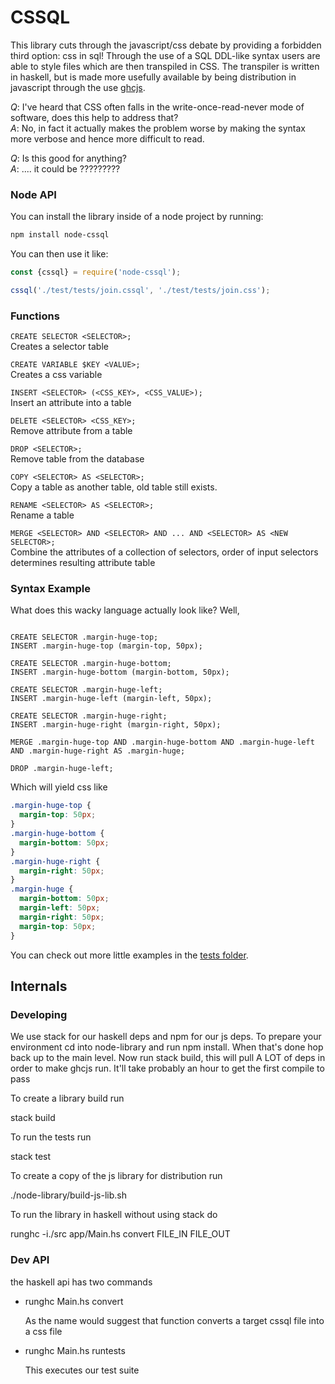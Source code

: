 # CSSQL

This library cuts through the javascript/css debate by providing a forbidden third option: css in sql!
Through the use of a SQL DDL-like syntax users are able to style files which are then transpiled in CSS. The transpiler is written in haskell, but is made more usefully available by being distribution in javascript through the use [ghcjs](https://github.com/ghcjs/ghcjs).

*Q*: I've heard that CSS often falls in the write-once-read-never mode of software, does this help to address that?<br/>
*A*: No, in fact it actually makes the problem worse by making the syntax more verbose and hence more difficult to read.

*Q*: Is this good for anything?<br/>
*A*: .... it could be ?????????

### Node API

You can install the library inside of a node project by running:

```sh
npm install node-cssql
```

You can then use it like:

```js
const {cssql} = require('node-cssql');

cssql('./test/tests/join.cssql', './test/tests/join.css');

```



### Functions
`CREATE SELECTOR <SELECTOR>;`<br/>
Creates a selector table

`CREATE VARIABLE $KEY <VALUE>;`<br/>
Creates a css variable

`INSERT <SELECTOR> (<CSS_KEY>, <CSS_VALUE>);`<br/>
Insert an attribute into a table

`DELETE <SELECTOR> <CSS_KEY>;`<br/>
Remove attribute from a table

`DROP <SELECTOR>;`<br/>
Remove table from the database

`COPY <SELECTOR> AS <SELECTOR>;`<br/>
Copy a table as another table, old table still exists.

`RENAME <SELECTOR> AS <SELECTOR>;`<br/>
Rename a table

`MERGE <SELECTOR> AND <SELECTOR> AND ... AND <SELECTOR> AS <NEW SELECTOR>;`<br/>
Combine the attributes of a collection of selectors, order of input selectors determines resulting attribute table


### Syntax Example

What does this wacky language actually look like? Well,

```cssql

CREATE SELECTOR .margin-huge-top;
INSERT .margin-huge-top (margin-top, 50px);

CREATE SELECTOR .margin-huge-bottom;
INSERT .margin-huge-bottom (margin-bottom, 50px);

CREATE SELECTOR .margin-huge-left;
INSERT .margin-huge-left (margin-left, 50px);

CREATE SELECTOR .margin-huge-right;
INSERT .margin-huge-right (margin-right, 50px);

MERGE .margin-huge-top AND .margin-huge-bottom AND .margin-huge-left AND .margin-huge-right AS .margin-huge;

DROP .margin-huge-left;

```

Which will yield css like

```css
.margin-huge-top {
  margin-top: 50px;
}
.margin-huge-bottom {
  margin-bottom: 50px;
}
.margin-huge-right {
  margin-right: 50px;
}
.margin-huge {
  margin-bottom: 50px;
  margin-left: 50px;
  margin-right: 50px;
  margin-top: 50px;
}
```

You can check out more little examples in the [tests folder](https://github.com/mcnuttandrew/cssql/tree/master/test/tests).


## Internals

### Developing

We use stack for our haskell deps and npm for our js deps. To prepare your environment cd into node-library and run npm install.
When that's done hop back up to the main level. Now run stack build, this will pull A LOT of deps in order to make ghcjs run. It'll take probably an hour to get the first compile to pass

To create a library build run

stack build

To run the tests run

stack test

To create a copy of the js library for distribution run

./node-library/build-js-lib.sh

To run the library in haskell without using stack do

runghc -i./src app/Main.hs convert FILE_IN FILE_OUT

### Dev API

the haskell api has two commands

- runghc Main.hs convert <IN FILE.cssql> <OUT FILE.css>

  As the name would suggest that function converts a target cssql file into a css file

- runghc Main.hs runtests

  This executes our test suite
